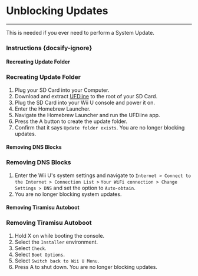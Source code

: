 # Unblocking Updates
---
This is needed if you ever need to perform a System Update.

### Instructions {docsify-ignore}

<!-- tabs:start -->

#### **Recreating Update Folder**

### Recreating Update Folder

1. Plug your SD Card into your Computer.
1. Download and extract [UFDiine](https://github.com/GaryOderNichts/UFDiine/releases) to the root of your SD Card.
1. Plug the SD Card into your Wii U console and power it on.
1. Enter the Homebrew Launcher.
1. Navigate the Homebrew Launcher and run the UFDiine app.
1. Press the A button to create the update folder.
1. Confirm that it says `Update folder exists`. You are no longer blocking updates.

#### **Removing DNS Blocks**

### Removing DNS Blocks

1. Enter the Wii U's system settings and navigate to `Internet > Connect to the Internet > Connection List >`
`Your WiFi connection > Change Settings > DNS` and set the option to `Auto-obtain`.
1. You are no longer blocking system updates.

#### **Removing Tiramisu Autoboot**

### Removing Tiramisu Autoboot

1. Hold X on while booting the console.
1. Select the `Installer` environment.
1. Select `Check`.
1. Select `Boot Options`.
1. Select `Switch back to Wii U Menu`.
1. Press A to shut down. You are no longer blocking updates.

<!-- tabs:end -->
